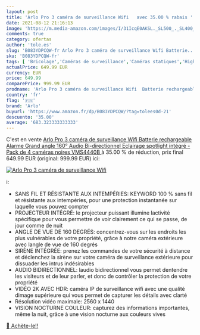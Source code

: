 ```yaml
---
layout: post
title: 'Arlo Pro 3 caméra de surveillance Wifi   avec 35.00 % rabais '
date: 2021-08-12 21:16:13
image: 'https://m.media-amazon.com/images/I/31IcqE0AKSL._SL500_._SL400_.jpg'
comments: true
category: ofertas
author: 'tole.es'
slug: 'B083YDPCQW-fr Arlo Pro 3 caméra de surveillance Wifi Batterie...'
sku: 'B083YDPCQW-fr'
tags: [ 'Bricolage','Caméras de surveillance','Caméras statiques','High-Tech','Photo et caméscopes','Systèmes sécurité pour la maison','Sécurité','arlo', ]
actualPrice: 649.99 EUR
currency: EUR
price: 649.99
comparePrice: 999.99 EUR
prodname: 'Arlo Pro 3 caméra de surveillance Wifi  Batterie rechargeable Alarme Grand angle 160° Audio Bi-directionnel Eclairage spotlight intégré - Pack de 4 caméras noires  VMS4440B '
country: 'fr'
flag: '🇫🇷'
brand: 'Arlo'
buyurl: 'https://www.amazon.fr/dp/B083YDPCQW/?tag=tolees0d-21'
descuento: '35.00'
average: '683.323333333333'
---
```


C'est en vente [Arlo Pro 3 caméra de surveillance Wifi  Batterie rechargeable Alarme Grand angle 160° Audio Bi-directionnel Eclairage spotlight intégré - Pack de 4 caméras noires  VMS4440B ](https://www.amazon.fr/dp/B083YDPCQW/?tag=tolees0d-21)  à  35.00 % de réduction, prix final  649.99 EUR (original: 999.99 EUR) ici:

[![Arlo Pro 3 caméra de surveillance Wifi  ](https://m.media-amazon.com/images/I/31IcqE0AKSL._SL500_._SL400_.jpg)](https://www.amazon.fr/dp/B083YDPCQW/?tag=tolees0d-21)

ℹ️:

- SANS FIL ET RÉSISTANTE AUX INTEMPÉRIES: KEYWORD 100 % sans fil et résistante aux intempéries, pour une protection instantanée sur laquelle vous pouvez compter
- PROJECTEUR INTÉGRÉ: le projecteur puissant illumine lactivité spécifique pour vous permettre de voir clairement ce qui se passe, de jour comme de nuit
- ANGLE DE VUE DE 160 DEGRÉS: concentrez-vous sur les endroits les plus vulnérables de votre propriété, grâce à notre caméra extérieure avec langle de vue de 160 degrés
- SIRÈNE INTÉGRÉE: prenez les commandes de votre sécurité à distance et déclenchez la sirène sur votre caméra de surveillance extérieure pour dissuader les intrus indésirables
- AUDIO BIDIRECTIONNEL: laudio bidirectionnel vous permet dentendre les visiteurs et de leur parler, et donc de contrôler la protection de votre propriété
- VIDÉO 2K AVEC HDR: caméra IP de surveillance wifi avec une qualité dimage supérieure qui vous permet de capturer les détails avec clarté
- Résolution vidéo maximale: 2560 x 1440
- VISION NOCTURNE COULEUR: capturez des informations importantes, même la nuit, grâce à une vision nocturne aux couleurs vives

[🛒 Achète-le!!](https://www.amazon.fr/dp/B083YDPCQW/?tag=tolees0d-21)
